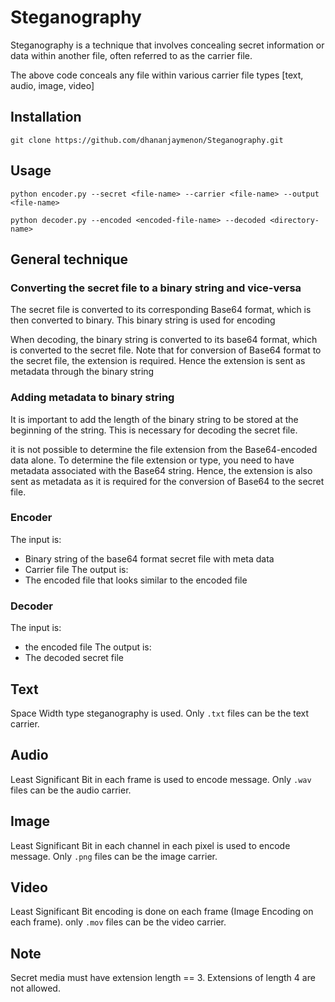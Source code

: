 # Steganography
Steganography is a technique that involves concealing secret information or data within another file, often referred to as the carrier file. 

The above code conceals any file within various carrier file types [text, audio, image, video]

## Installation
```
git clone https://github.com/dhananjaymenon/Steganography.git
```

## Usage
```
python encoder.py --secret <file-name> --carrier <file-name> --output <file-name>

python decoder.py --encoded <encoded-file-name> --decoded <directory-name>
```

## General technique
### Converting the secret file to a binary string and vice-versa
The secret file is converted to its corresponding Base64 format, which is then converted to binary. This binary string is used for encoding

When decoding, the binary string is converted to its base64 format, which is converted to the secret file. Note that for conversion of Base64 format to the secret file, the extension is required. Hence the extension is sent as metadata through the binary string


### Adding metadata to binary string
It is important to add the length of the binary string to be stored at the beginning of the string. This is necessary for decoding the secret file.

it is not possible to determine the file extension from the Base64-encoded data alone. To determine the file extension or type, you need to have metadata associated with the Base64 string. Hence, the extension is also sent as metadata as it is required for the conversion of Base64 to the secret file.  

### Encoder
The input is:
- Binary string of the base64 format secret file with meta data
- Carrier file
The output is:
- The encoded file that looks similar to the encoded file

### Decoder
The input is:
- the encoded file
The output is:
- The decoded secret file


## Text
Space Width type steganography is used. Only ```.txt``` files can be the text carrier.

## Audio
Least Significant Bit in each frame is used to encode message. Only ```.wav``` files can be the audio carrier.

## Image
Least Significant Bit in each channel in each pixel is used to encode message. Only ```.png``` files can be the image carrier.

## Video
Least Significant Bit encoding is done on each frame (Image Encoding on each frame). only ```.mov``` files can be the video carrier.

## Note
Secret media must have extension length == 3. Extensions of length 4 are not allowed.


